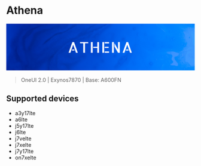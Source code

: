 # Athena

![Athena Logo](/info/athena.png)

> OneUI 2.0 | Exynos7870 | Base: A600FN

## Supported devices

 - a3y17lte
 - a6lte
 - j5y17lte
 - j6lte
 - j7velte
 - j7xelte
 - j7y17lte
 - on7xelte
 
